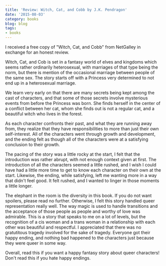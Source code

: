 ```yaml
---
title: 'Review: Witch, Cat, and Cobb by J.K. Pendragon'
date: '2015-08-03'
category: books
blog: blog
tags:
- books
---
```


I received a free copy of "Witch, Cat, and Cobb" from NetGalley in exchange for an honest review.

Witch, Cat, and Cob is set in a fantasy world of elves and kingdoms which seems rather ordinarily heterosexual, with marriages of that type being the norm, but there is mention of the occasional marriage between people of the same sex. The story starts off with a Princess very determined to not end up in a heterosexual marriage.

We learn very early on that there are many secrets being kept among the cast of characters, and that some of those secrets involve mysterious events from before the Princess was born. She finds herself in the center of a conflict between her cat, whom she finds out is not a regular cat, and a beautiful witch who lives in the forest.

As each character confronts their past, and what they are running away from, they realize that they have responsibilities to more than just their own self-interest. All of the characters went through growth and development, and the ending felt as though all of the characters were at a satisfying conclusion to their growth.

The pacing of the story was a little rocky at the start, I felt that the introduction was rather abrupt, with not enough context given at first. The introduction of all the characters seemed a little rushed, and I wish I could have had a little more time to get to know each character on their own at the start. Likewise, the ending, while satisfying, left me wanting more in a way that didn't feel good. It felt rushed, and I wanted to linger in those moments a little longer.

The elephant in the room is the diversity in this book. If you do not want spoilers, please read no further. Otherwise, I felt this story handled queer representation really well. The way magic is used to handle transitions and the acceptance of those people as people and worthy of love was admirable. This is a story that speaks to me on a lot of levels, but the recognition of a cis woman and a trans woman in a relationship with each other was beautiful and respectful. I appreciated that there was no gratutitous tragedy involved for the sake of tragedy. Everyone got their happy ending, and nothing bad happened to the characters just because they were queer in some way.

Overall, read this if you want a happy fantasy story about queer characters! Don't read this if you hate happy endings.